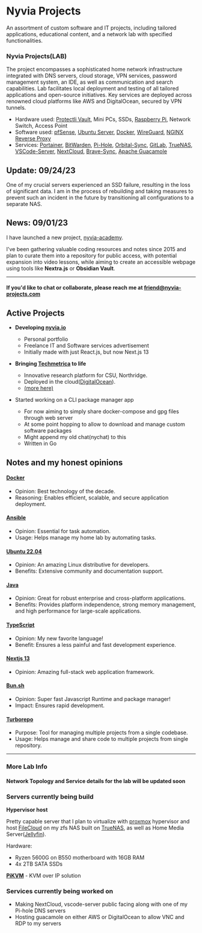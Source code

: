 # Nyvia Projects

An assortment of custom software and IT projects, including tailored applications, educational content, and a network lab with specified functionalities.

### Nyvia Projects(LAB)
The project encompasses a sophisticated home network infrastructure integrated with DNS servers, cloud storage, VPN services, password management system, an IDE, as well as communication and search capabilities. Lab facilitates local deployment and testing of all tailored applications and open-source initiatives. Key services are deployed across renowned cloud platforms like AWS and DigitalOcean, secured by VPN tunnels.

- Hardware used: [Protectli Vault](https://protectli.com/), Mini PCs, SSDs, [Raspberry Pi](https://www.raspberrypi.com/), Network Switch, Access Point
- Software used: [pfSense](https://www.pfsense.org/), [Ubuntu Server](https://ubuntu.com/download/server), [Docker](https://ubuntu.com/download/server), [WireGuard](https://www.wireguard.com/), [NGINX Reverse Proxy](https://docs.nginx.com/nginx/admin-guide/web-server/reverse-proxy/)
- Services: [Portainer](https://www.portainer.io/), [BitWarden](https://bitwarden.com/), [Pi-Hole](https://pi-hole.net/), [Orbital-Sync](https://github.com/mattwebbio/orbital-sync), [GitLab](https://about.gitlab.com/install/), [TrueNAS](https://www.truenas.com/), [VSCode-Server](https://github.com/coder/code-server), [NextCloud](https://nextcloud.com/install/), [Brave-Sync](https://github.com/brave/go-sync), [Apache Guacamole](https://guacamole.apache.org/)

## Update: 09/24/23
One of my crucial servers experienced an SSD failure, resulting in the loss of significant data. I am in the process of rebuilding and taking measures to prevent such an incident in the future by transitioning all configurations to a separate NAS.

## News: 09/01/23
I have launched a new project, [nyvia-academy](https://github.com/nyvia-projects/nyvia-academy).

I've been gathering valuable coding resources and notes since 2015 and plan to curate them into a repository for public access, with potential expansion into video lessons, while aiming to create an accessible webpage using tools like **Nextra.js** or **Obsidian Vault**.

---


#### If you'd like to chat or collaborate, please reach me at friend@nyvia-projects.com 


## Active Projects
- **Developing [nyvia.io](https://nyvia.io)**
  - Personal portfolio 
  - Freelance IT and Software services advertisement 
  - Initially made with just React.js, but now Next.js 13
  
- **Bringing [Techmetrica](https://techmetrica.org) to life**
  - Innovative research platform for CSU, Northridge.
  - Deployed in the cloud([DigitalOcean](https://www.digitalocean.com/)).
  - [(more here)](https://github.com/techmetrica)
  
- Started working on a CLI package manager app
  - For now aiming to simply share docker-compose and gpg files through web server
  - At some point hopping to allow to download and manage custom software packages
  - Might append my old chat(nychat) to this
  - Written in Go


## Notes and my honest opinions 

#### [Docker](https://www.docker.com/) 
- Opinion: Best technology of the decade.
- Reasoning: Enables efficient, scalable, and secure application deployment.

#### [Ansible](https://www.ansible.com/)
- Opinion: Essential for task automation.
- Usage: Helps manage my home lab by automating tasks.

#### [Ubuntu 22.04](https://releases.ubuntu.com/jammy/) 
- Opinion: An amazing Linux distributive for developers.
- Benefits: Extensive community and documentation support.
  
#### [Java](https://java.com)
- Opinion: Great for robust enterprise and cross-platform applications.
- Benefits: Provides platform independence, strong memory management, and high performance for large-scale applications.

#### [TypeScript](https://typescriptlang.org/)
- Opinion: My new favorite language!
- Benefit: Ensures a less painful and fast development experience.

#### [Nextjs  13](https://nextjs.org/)
- Opinion: Amazing full-stack web application framework.

#### [Bun.sh](https://bun.sh)
- Opinion: Super fast Javascript Runtime and package manager!
- Impact: Ensures rapid development.

#### [Turborepo](https://turbo.build/)
- Purpose: Tool for managing multiple projects from a single codebase.
- Usage: Helps manage and share code to multiple projects from single repository.
---

### More Lab Info
#### Network Topology and Service details for the lab will be updated soon

### Servers currently being build
**Hypervisor host**

Pretty capable server that I plan to virtualize with [proxmox](https://www.proxmox.com/en/) hypervisor and 
host [FileCloud](https://www.filecloud.com/) on my zfs NAS built on [TrueNAS](https://www.truenas.com/), as well as Home Media Server([Jellyfin](https://github.com/jellyfin/jellyfin)).

Hardware:
- Ryzen 5600G on B550 motherboard with 16GB RAM
- 4x 2TB SATA SSDs 

**[PiKVM](https://pikvm.org/)** - KVM over IP solution


### Services currently being worked on
- Making NextCloud, vscode-server public facing along with one of my Pi-hole DNS servers
- Hosting guacamole on either AWS or DigitalOcean to allow VNC and RDP to my servers